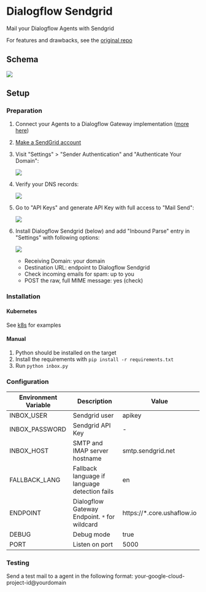 # Dialogflow Sendgrid

Mail your Dialogflow Agents with Sendgrid

For features and drawbacks, see the [original repo](https://github.com/mishushakov/dialogflow-inbox)

## Schema

![](https://i.imgur.com/CgnAVrU.png)

## Setup

### Preparation

1. Connect your Agents to a Dialogflow Gateway implementation ([more here](https://github.com/mishushakov/dialogflow-gateway-docs))
2. [Make a SendGrid account](https://app.sendgrid.com/login)
3. Visit "Settings" > "Sender Authentication" and "Authenticate Your Domain":

   ![](https://i.imgur.com/lYuGzes.png)

4. Verify your DNS records:

   ![](https://i.imgur.com/fZMNRGW.png)

5. Go to "API Keys" and generate API Key with full access to "Mail Send":

    ![](https://i.imgur.com/02UDY86.png)

6. Install Dialogflow Sendgrid (below) and add "Inbound Parse" entry in "Settings" with following options:

    ![](https://i.imgur.com/yhB0b5H.png)

    - Receiving Domain: your domain
    - Destination URL: endpoint to Dialogflow Sendgrid
    - Check incoming emails for spam: up to you
    - POST the raw, full MIME message: yes (check)

### Installation

#### Kubernetes

See [k8s](k8s) for examples

#### Manual

1. Python should be installed on the target
2. Install the requirements with `pip install -r requirements.txt`
3. Run `python inbox.py`

### Configuration

| Environment Variable | Description                                                   | Value                        |
|----------------------|---------------------------------------------------------------|------------------------------|
| INBOX_USER           | Sendgrid user                                                 | apikey                       |
| INBOX_PASSWORD       | Sendgrid API Key                                              | -                            |
| INBOX_HOST           | SMTP and IMAP server hostname                                 | smtp.sendgrid.net            |
| FALLBACK_LANG        | Fallback language if language detection fails                 | en                           |
| ENDPOINT             | Dialogflow Gateway Endpoint. `*` for wildcard                 | https://*.core.ushaflow.io   |
| DEBUG                | Debug mode                                                    | true                         |
| PORT                 | Listen on port                                                | 5000                         |

### Testing

Send a test mail to a agent in the following format: your-google-cloud-project-id@yourdomain